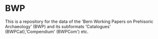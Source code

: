 # BWP
This is a repository for the data of the 'Bern Working Papers on Prehisoric Archaeology' (BWP) and its subformats 'Catalogues' (BWPCat),'Compendium' (BWPCom') etc.
